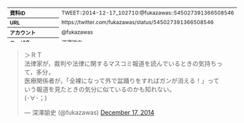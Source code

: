 <table style="font-size: 9pt; width: 610px; margin-bottom: 20px; height: 80px;">
<tbody>
    <tr>
        <th align=left>資料ID</th>
        <td align=left>TWEET::2014-12-17_102710:@fukazawas::545027391366508546</td>
    </tr>
    <tr>
        <th align=left>URL</th>
        <td align=left>https://twitter.com/fukazawas/status/545027391366508546</td>
    </tr>
    <tr>
        <th align=left>アカウント</th>
        <td align=left>@fukazawas</td>
    </tr>
    <tr>
        <th align=left>ユーザ名</th>
        <td align=left>深澤諭史</td>
    </tr>
    <tr>
        <th align=left>ツイートの記録日時</th>
        <td align=left>created_at 2022-08-24_1110</td>
    </tr>
</tbody>
</table>
<blockquote class="twitter-tweet" data-width="450"  data-lang="ja"><p lang="ja" dir="ltr">＞ＲＴ<br>法律家が，裁判や法律に関するマスコミ報道を読んでいるときの気持ちって，多分，<br>医療関係者が，「全裸になって外で盆踊りをすればガンが消える！」っていう報道を見たときの気分に似ているのかも知れない。<br>(･∀･；)</p>&mdash; 深澤諭史 (@fukazawas) <a href="https://twitter.com/fukazawas/status/545027391366508546?ref_src=twsrc%5Etfw">December 17, 2014</a></blockquote>
<script async src="https://platform.twitter.com/widgets.js" charset="utf-8"></script>


